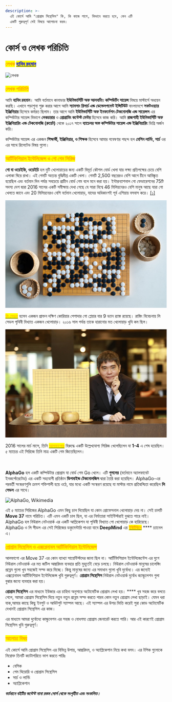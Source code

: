```yaml
---
description: >-
  এই কোর্সে আমি "প্রোগ্রাম সিন্থেসিস" কি, কি কাজে লাগে, কিভাবে করতে হবে, কেন এটি
  একটি গুরুত্বপূর্ণ সেই বিষয়ে আলোচনা করব।
---
```


# কোর্স ও লেখক পরিচিতি

### <mark style="color:orange;">**লেখক**</mark> [<mark style="color:blue;">**হাবিব রহমান**</mark>](https://habibrahman.me) <a href="#author" id="author"></a>

![লেখক](<.gitbook/assets/profile\_pic (2).jpeg>)

### <mark style="color:orange;">**লেখক পরিচিতি**</mark> <a href="#intro_author" id="intro_author"></a>

আমি **হাবিব রহমান**। আমি বর্তমানে কানাডার **ইউনিভার্সিটি অফ আলবার্টা**য় **কম্পিউটিং সায়েন্স** বিষয়ে মাস্টার্সে অধ্যয়ন করছি। এখানে পড়াশুনা শুরু করার আগে আমি **স্যামসাং রিসার্চ এন্ড ডেভেলপমেন্ট ইন্সিটিউট** বাংলাদেশে **সফটওয়্যার ইঞ্জিনিয়ার** হিসেবে কর্মরত ছিলাম। তার আগে আমি **ইউনিভার্সিটি অফ ইনফর্মেশন টেকনোলজি এন্ড সায়েন্সস** এর কম্পিউটার সায়েন্স বিভাগে **লেকচারার** ও **প্রোগ্রামিং কন্টেস্ট মেন্টর** হিসেবে কাজ করি। আমি **রাজশাহী ইউনিভার্সিটি অফ ইঞ্জিনিয়ারিং এন্ড টেকনোলজি (রুয়েট)** থেকে ২০১৭ সালে **ব্যাচেলর অফ কম্পিউটার সায়েন্স এন্ড ইঞ্জিনিয়ারিং** ডিগ্রি অর্জন করি।

কম্পিউটার সায়েন্স এর একজন **শিক্ষার্থী, ইঞ্জিনিয়ার, ও শিক্ষক** হিসেবে আমার গবেষণার পছন্দ হল **মেশিন লার্নিং, সার্চ** ওর এর সাথে রিলেটেড বিষয় গুলো।

### <mark style="color:orange;">আর্টিফিশিয়াল ইন্টেলিজেন্স ও গো গেম সিরিজ</mark>  <a href="#xai_go_series" id="xai_go_series"></a>

**গো বা ওয়েইকি, ওয়েইচি** হল দুটি খেলোয়াড়ের জন্য একটি বিমূর্ত কৌশল বোর্ড খেলা যার লক্ষ্য প্রতিপক্ষের চেয়ে বেশি এলাকা ঘিরে রাখা। এই গেমটি অত্যন্ত বুদ্ধিদীপ্ত একটি খেলা। গেমটি 2,500 বছরেরও বেশি আগে চীনে আবিষ্কৃত হয়েছিল এবং বর্তমান দিন পর্যন্ত সবচেয়ে প্রাচীন বোর্ড গেম বলে মনে করা হয়। ইন্টারন্যাশনাল গো ফেডারেশনের 75টি সদস্য দেশ দ্বারা 2016 সালের একটি সমীক্ষায় দেখা গেছে যে সারা বিশ্বে 46 মিলিয়নেরও বেশি মানুষ আছে যারা গো খেলতে জানে এবং 20 মিলিয়নেরও বেশি বর্তমান খেলোয়াড়, যাদের অধিকাংশই পূর্ব এশিয়ায় বসবাস করে। [\[১\]](https://en.wikipedia.org/wiki/Go\_\(game\))

![গো, Getty Images](.gitbook/assets/gettyimages-498101328.jpeg)

[<mark style="color:orange;">লি সেডল</mark>](https://en.wikipedia.org/wiki/Lee\_Sedol) হলেন একজন প্রাক্তন দক্ষিণ কোরিয়ার পেশাদার গো প্লেয়ার যার 9 ড্যান র‍্যাঙ্ক রয়েছে। রাঙ্কিং বিবেচনায় লি সেডল পৃথিবী বিখ্যাত একজন খেলোয়াড়। ২০১৬ সাল পর্যন্ত তাকে হারানোর মত খেলোয়াড় খুবি কম ছিল।&#x20;

![লি সেডল , গো গ্র্যান্ড মাস্টার, ছবিঃ  kedglobal.com](.gitbook/assets/ked202105110002.700x.9.jpg)

2016 সালের মার্চ মাসে, তিনি [<mark style="color:orange;">আলফাগোর</mark>](https://deepmind.com/research/case-studies/alphago-the-story-so-far) বিরুদ্ধে একটি উল্লেখযোগ্য সিরিজ খেলেছিলেন যা **1-4** এ শেষ হয়েছিল। ৫ ম্যাচের এই সিরিজে তিনি মাত্র একটি গেম জিতেছিলেন।

\
\
**AlphaGo** হল একটি কম্পিউটার প্রোগ্রাম যা বোর্ড গেম Go খেলে। এটি **গুগলের** (বর্তমানে অ্যালফাবেট ইনকর্পোরেটেড) এর একটি সহযোগী প্রতিষ্ঠান **ডিপমাইন্ড টেকনোলজিস** দ্বারা তৈরি করা হয়েছিল। AlphaGo-এর পরবর্তী সংস্করণগুলি ক্রমশ শক্তিশালী হয়ে ওঠে, যার মধ্যে একটি সংস্করণ রয়েছে যা মাস্টার নামে প্রতিদ্বন্দ্বিতা করেছিল **লি সেডল** এর সাথে।

![AlphaGo, Wikimedia](.gitbook/assets/Alphago\_logo\_Reversed.svg)

এই ৫ ম্যাচের সিরিজের AlphaGo এমন কিছু চাল দিয়েছিল যা কোন প্রোফেসনাল খেলোয়াড় দেয় না। সেই চালটি  **Move 37** নামে পরিচিত। এটি এমন একটি চাল ছিল, যা এর নির্মাতারা সাইন্টিস্টরাই বুঝতে পারে নাই। AlphaGo হল নিউরাল নেটওয়ার্ক এর একটি আপ্লিকেশন যা পৃথিবী বিখ্যাত গো খেলোয়াড় কে হারিয়েছে। AlphaGo ও লি সীডল এর সেই সিরিজের ডকুমেন্টারি পাওয়া যাবে **DeepMind** এর [<mark style="color:orange;">**ইউটিউবে**</mark>](https://youtu.be/WXuK6gekU1Y) **** চ্যানেল এ।&#x20;

### <mark style="color:orange;">প্রোগ্রাম সিন্থেসিস ও এক্সপ্লেনাবল আর্টিফিশিয়াল ইন্টেলিজেন্স</mark> <a href="#program_sythesis_and_xai" id="program_sythesis_and_xai"></a>

আলফাগো এর Move 37 এর কোন ব্যাখ্যা সায়েন্টিস্টদের জানা ছিল না। আর্টিফিশিয়াল ইন্টেলিজেন্টেস এর যুগে নিউরাল নেটওয়ার্ক এর মত জটিল আল্গরিদম ব্যবহার প্রতি মুহূর্তেই বেড়ে চলছে। নিউরাল নেটওয়ার্ক মানুষের চালেঙ্গিং প্রব্লেম গুলো খুব সহজেই সল্ভ করে দিচ্ছে। কিন্তু মানুষের জন্যে এর সমাধান গুলো খুবি দুর্বোধ্য। এর জন্যেই এক্সপ্লেনাবল আর্টিফিশিয়াল ইন্টেলিজেন্স খুবি গুরুত্বপূর্ণ। **প্রোগ্রাম সিন্থেসিস** নিউরাল নেটওয়ার্ক দুর্বোধ ক্যাল্কুলেশন গুলা বুঝার জন্যে ব্যবহার করা হয়।

**প্রোগ্রাম সিন্থেসিস** এর মাধ্যমে ইউজার এর চাহিদা অনুসারে অটোমেটিক প্রোগ্রাম লেখা হয়। **** খুব সহজ করে বলতে গেলে, আমরা প্রোগ্রাম সিন্থেসিস দিয়ে নতুন নতুন প্রব্লেম সল্ভ করতে পারব কোন নতুন প্রোগ্রাম লেখা ছাড়াই। যেমন ধরা যাক,আমার কাছে কিছু ইনপুট ও আউটপুট স্যাম্পল আছে। এই স্যাম্পল এর উপর ভিত্তি করেই পুরা কোড অটোমেটিক দেখানই প্রোগ্রাম সিন্থেসিস এর কাজ।

এর মাধ্যমে আমরা দুর্বোধ্যে কাল্কুলেশন এর সহজ ও বোধগম্য প্রোগ্রাম জেনারেট করতে পারি। আর এই কারণেই প্রোগ্রাম সিন্থেসিস খুবি গুরুত্বপূর্ণ।

### <mark style="color:orange;">আলোচ্য বিষয়</mark> <a href="#topics_of_course" id="topics_of_course"></a>

এই কোর্সে আমি প্রোগ্রাম সিন্থেসিস এর বিভিন্ন উপায়, আল্গরিদম, ও অ্যাপ্লিকেশান নিয়ে কথা বলব। এর টপিক গুলোকে নিম্নোক্ত তিনটি ক্যাটাগরিতে ভাগ করতে পারিঃ

* বেসিক
* গেম থিয়োরি ও প্রোগ্রাম সিন্থেসিস
* সার্চ ও লার্নিং
* অ্যাপ্লিকেশান

_**বর্তমানে বইটির কন্টেন্ট নানা রকম সোর্স থেকে সংগৃহীত এবং সংকলিত।**_&#x20;
